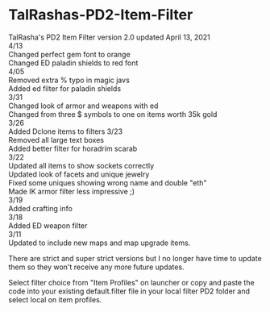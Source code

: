 # TalRashas-PD2-Item-Filter <br>
TalRasha's PD2 Item Filter version 2.0 updated April 13, 2021 <br>
4/13<br>
Changed perfect gem font to orange<br>
Changed ED paladin shields to red font<br>
4/05<br>
Removed extra % typo in magic javs<br>
Added ed filter for paladin shields<br>
3/31<br>
Changed look of armor and weapons with ed<br>
Changed from three $ symbols to one on items worth 35k gold<br>
3/26<br>
Added Dclone items to filters
3/23<br>
Removed all large text boxes<br>
Added better filter for horadrim scarab<br>
3/22<br>
Updated all items to show sockets correctly<br>
Updated look of facets and unique jewelry<br>
Fixed some uniques showing wrong name and double "eth"<br>
Made IK armor filter less impressive ;)<br>
3/19<br>
Added crafting info<br>
3/18<br>
Added ED weapon filter<br>
3/11<br>
Updated to include new maps and map upgrade items.<br>

There are strict and super strict versions but I no longer have time to update them so they won't receive any more future updates.<br>

Select filter choice from "Item Profiles" on launcher or copy and paste the code into your existing default.filter file in your local filter PD2 folder and select local on item profiles.

